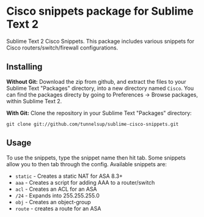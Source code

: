 # Cisco snippets package for Sublime Text 2

Sublime Text 2 Cisco Snippets. This package includes various snippets for Cisco routers/switch/firewall configurations.

## Installing

**Without Git:** Download the zip from github, and extract the files to your Sublime Text "Packages" directory, into a new directory named `Cisco`. You can find the packages directy by going to Preferences -> Browse packages, within Sublime Text 2.

**With Git:** Clone the repository in your Sublime Text "Packages" directory:

    git clone git://github.com/tunnelsup/sublime-cisco-snippets.git

## Usage
To use the snippets, type the snippet name then hit tab. Some snippets allow you to then tab through the config. Available snippets are:

* `static` - Creates a static NAT for ASA 8.3+
* `aaa` - Creates a script for adding AAA to a router/switch
* `acl` - Creates an ACL for an ASA
* `/24` - Expands into 255.255.255.0
* `obj` - Creates an object-group
* `route` - creates a route for an ASA